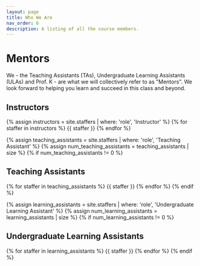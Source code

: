 ```yaml
---
layout: page
title: Who We Are
nav_order: 6
description: A listing of all the course members.
---
```


# Mentors

We - the Teaching Assistants (TAs), Undergraduate Learning Assistants (ULAs) and Prof. K - are what we will collectively refer to as "Mentors". We look forward to helping you learn and succeed in this class and beyond.

## Instructors

{% assign instructors = site.staffers | where: 'role', 'Instructor' %}
{% for staffer in instructors %}
{{ staffer }}
{% endfor %}

{% assign teaching_assistants = site.staffers | where: 'role', 'Teaching Assistant' %}
{% assign num_teaching_assistants = teaching_assistants | size %}
{% if num_teaching_assistants != 0 %}
## Teaching Assistants
{% for staffer in teaching_assistants %}
{{ staffer }}
{% endfor %}
{% endif %}

{% assign learning_assistants = site.staffers | where: 'role', 'Undergraduate Learning Assistant' %}
{% assign num_learning_assistants = learning_assistants | size %}
{% if num_learning_assistants != 0 %}
## Undergraduate Learning Assistants
{% for staffer in learning_assistants %}
{{ staffer }}
{% endfor %}
{% endif %}
